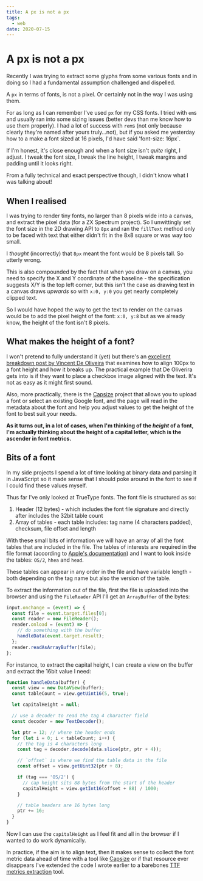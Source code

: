 ```yaml
---
title: A px is not a px
tags:
  - web
date: 2020-07-15
---
```


# A px is not a px

Recently I was trying to extract some glyphs from some various fonts and in doing so I had a fundamental assumption challenged and dispelled.

A `px` in terms of fonts, is not a pixel. Or certainly not in the way I was using them.

<!--more-->

For as long as I can remember I've used `px` for my CSS fonts. I tried with `em`s and usually ran into some sizing issues (better devs than me know how to use them properly). I had a lot of success with `rem`s (not only because clearly they're named after yours truly…not), but if you asked me yesterday how to a make a font sized at 16 pixels, I'd have said 'font-size: 16px`.

If I'm honest, it's close enough and when a font size isn't _quite_ right, I adjust. I tweak the font size, I tweak the line height, I tweak margins and padding until it looks right.

From a fully technical and exact perspective though, I didn't know what I was talking about!

## When I realised

I was trying to render tiny fonts, no larger than 8 pixels wide into a canvas, and extract the pixel data (for a ZX Spectrum project). So I unwittingly set the font size in the 2D drawing API to `8px` and ran the `fillText` method only to be faced with text that either didn't fit in the 8x8 square or was way too small.

I _thought_ (incorrectly) that `8px` meant the font would be 8 pixels tall. So utterly wrong.

This is also compounded by the fact that when you draw on a canvas, you need to specify the X and Y coordinate of the baseline - the specification suggests X/Y is the top left corner, but this isn't the case as drawing text in a canvas draws _upwards_ so with `x:0, y:0` you get nearly completely clipped text.

So I would have hoped the way to get the text to render on the canvas would be to add the pixel height of the font: `x:0, y:8` but as we already know, the height of the font isn't 8 pixels.

## What makes the height of a font?

I won't pretend to fully understand it (yet) but there's an [excellent breakdown post by Vincent De Oliveira](https://iamvdo.me/en/blog/css-font-metrics-line-height-and-vertical-align) that examines how to align 100px to a font height and how it breaks up. The practical example that De Oliverira gets into is if they want to place a checkbox image aligned with the text. It's not as easy as it might first sound.

Also, more practically, there is the [Capsize](https://seek-oss.github.io/capsize/) project that allows you to upload a font or select an existing Google font, and the page will read in the metadata about the font and help you adjust values to get the height of the font to best suit your needs.

**As it turns out, in a lot of cases, when I'm thinking of the _height_ of a font, I'm actually thinking about the height of a capital letter, which is the ascender in font metrics.**

## Bits of a font

In my side projects I spend a lot of time looking at binary data and parsing it in JavaScript so it made sense that I should poke around in the font to see if I could find these values myself.

Thus far I've only looked at TrueType fonts. The font file is structured as so:

1. Header (12 bytes) - which includes the font file signature and directly after includes the 32bit table count
2. Array of tables - each table includes: tag name (4 characters padded), checksum, file offset and length

With these small bits of information we will have an array of all the font tables that are included in the file. The tables of interests are required in the file format (according to [Apple's documentation](https://developer.apple.com/fonts//TrueType-Reference-Manual/RM06/Chap6.html#Overview)) and I want to look inside the tables: `OS/2`, `hhea` and `head`.

These tables can appear in any order in the file and have variable length - both depending on the tag name but also the version of the table.

To extract the information out of the file, first the file is uploaded into the browser and using the `FileReader` API I'll get an `ArrayBuffer` of the bytes:

```js
input.onchange = (event) => {
  const file = event.target.files[0];
  const reader = new FileReader();
  reader.onload = (event) => {
    // do something with the buffer
    handleData(event.target.result);
  };
  reader.readAsArrayBuffer(file);
};
```

For instance, to extract the capital height, I can create a view on the buffer and extract the 16bit value I need:

```js
function handleData(buffer) {
  const view = new DataView(buffer);
  const tableCount = view.getUint16(5, true);

  let capitalHeight = null;

  // use a decoder to read the tag 4 character field
  const decoder = new TextDecoder();

  let ptr = 12; // where the header ends
  for (let i = 0; i < tableCount; i++) {
    // the tag is 4 characters long
    const tag = decoder.decode(data.slice(ptr, ptr + 4));

    // `offset` is where we find the table data in the file
    const offset = view.getUint32(ptr + 8);

    if (tag === 'OS/2') {
      // cap height sits 88 bytes from the start of the header
      capitalHeight = view.getInt16(offset + 88) / 1000;
    }

    // table headers are 16 bytes long
    ptr += 16;
  }
}
```

Now I can use the `capitalHeight` as I feel fit and all in the browser if I wanted to do work dynamically.

In practice, if the aim is to align text, then it makes sense to collect the font metric data ahead of time with a tool like [Capsize](https://seek-oss.github.io/capsize/) or if that resource ever disappears I've extended the code I wrote earlier to a barebones [TTF metrics extraction](https://font-size.isthe.link/) tool.
